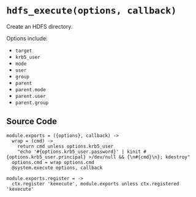 
# `hdfs_execute(options, callback)`

Create an HDFS directory.

Options include:

*   `target`   
*   `krb5_user`   
*   `mode`   
*   `user`   
*   `group`   
*   `parent`   
*   `parent.mode`   
*   `parent.user`   
*   `parent.group`   

## Source Code

    module.exports = ({options}, callback) ->
      wrap = (cmd) ->
        return cmd unless options.krb5_user
        "echo '#{options.krb5_user.password}' | kinit #{options.krb5_user.principal} >/dev/null && {\n#{cmd}\n}; kdestroy"
      options.cmd = wrap options.cmd
      @system.execute options, callback

    module.exports.register = ->
      ctx.register 'kexecute', module.exports unless ctx.registered 'kexecute'
